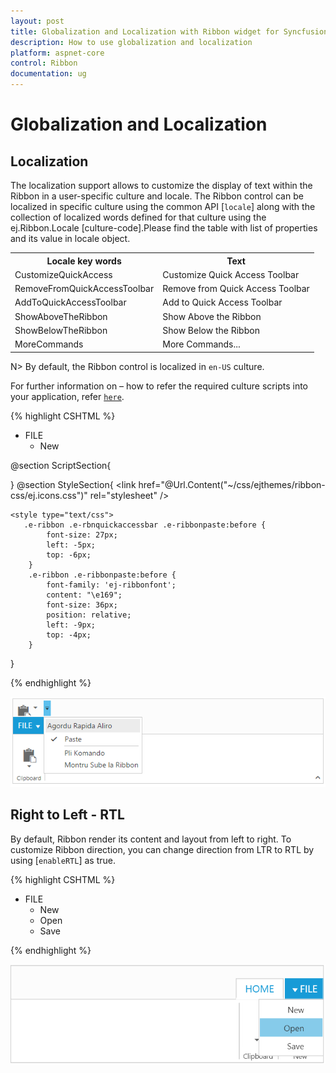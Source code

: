 ```yaml
---
layout: post
title: Globalization and Localization with Ribbon widget for Syncfusion Essential JS
description: How to use globalization and localization 
platform: aspnet-core
control: Ribbon
documentation: ug
---
```

# Globalization and Localization

## Localization

The localization support allows to customize the display of text within the Ribbon in a user-specific culture and locale. The Ribbon control can be localized in specific culture using the common API [`locale`] along with the collection of localized words defined for that culture using the ej.Ribbon.Locale [culture-code].Please find the table with list of properties and its value in locale object.

<table>
<tr>
<th>
Locale key words </th><th>
Text</th></tr>
<tr>
<td>
CustomizeQuickAccess</td><td>
Customize Quick Access Toolbar</td></tr>
<tr>
<td>
RemoveFromQuickAccessToolbar</td><td>
Remove from Quick Access Toolbar</td></tr>
<tr>
<td>
AddToQuickAccessToolbar</td><td>
Add to Quick Access Toolbar</td></tr>
<tr>
<td>
ShowAboveTheRibbon</td><td>
Show Above the Ribbon</td></tr>
<tr>
<td>
ShowBelowTheRibbon</td><td>
Show Below the Ribbon</td></tr>
<tr>
<td>
MoreCommands</td><td>
More Commands...</td></tr>
</table>

N> By default, the Ribbon control is localized in `en-US` culture.

For further information on – how to refer the required culture scripts into your application, refer [`here`](https://help.syncfusion.com/js/localization).

{% highlight CSHTML %}

 <ej-ribbon id="defaultRibbon" width="600" locale="es-ES" show-qat="true">
        <e-application-tab type=Menu menu-item-id="ribbonmenu">
            <e-menu-settings open-on-click="false">
            </e-menu-settings>
        </e-application-tab>
        <e-tabs>
            <e-tab id="home" text="HOME">
                <e-groups>
                    <e-group text="Clipboard" align-type=Columns>
                        <e-content>
                            <e-contents>
                                <e-content-groups>
                                    <e-content-group id="paste" text="paste" tool-tip="Paste" quick-access-mode=ToolBar>
                                        <e-split-button-settings content-type=ImageOnly prefix-icon="e-icon e-ribbon e-ribbonpaste" target-id="pasteSplit" button-mode=Dropdown arrow-position="Bottom" click="executeAction">
                                        </e-split-button-settings>
                                    </e-content-group>
                                </e-content-groups>
                                <e-defaults type=SplitButton width="50" height="70"></e-defaults>
                            </e-contents>
                        </e-content>
                    </e-group>
                </e-groups>
            </e-tab>
        </e-tabs>
</ej-ribbon>
<ul id="ribbonmenu">
        <li>
            <a>FILE</a>
            <ul>
                <li><a>New</a></li>
            </ul>
        </li>
</ul>
@section ScriptSection{
<script>
    ej.Ribbon.Locale["es-ES"] = {
        CustomizeQuickAccess: "Agordu Rapida Aliro",
        RemoveFromQuickAccessToolbar: "Forigu de Rapida Aliro Ilobreto",
        AddToQuickAccessToolbar: "Aldoni al Rapida Aliro Ilobreto",
        ShowAboveTheRibbon: "Montru Super la Ribbona",
        ShowBelowTheRibbon: "Montru Sube la Ribbon",
        MoreCommands: "pli Komando"
    };
</script>

}
@section StyleSection{
    <link href="@Url.Content("~/css/ejthemes/ribbon-css/ej.icons.css")" rel="stylesheet" />
    
    <style type="text/css">
       .e-ribbon .e-rbnquickaccessbar .e-ribbonpaste:before {
            font-size: 27px;
            left: -5px;
            top: -6px;
        }
        .e-ribbon .e-ribbonpaste:before {
            font-family: 'ej-ribbonfont';
            content: "\e169";
            font-size: 36px;
            position: relative;
            left: -9px;
            top: -4px;
        }
       
</style>
}

{% endhighlight  %}

![](Globalizationandlocalization_images/Globalizationandlocalization._img1.png)

## Right to Left - RTL

By default, Ribbon render its content and layout from left to right. To customize Ribbon direction, you can change direction from LTR to RTL by using [`enableRTL`] as true.

{% highlight CSHTML %}

<ej-ribbon id="defaultRibbon" width="40%" enable-rtl="true">
        <e-application-tab type=Menu menu-item-id="ribbonmenu">
            <e-menu-settings open-on-click="false">
            </e-menu-settings>
        </e-application-tab>
        <e-tabs>
            <e-tab id="home" text="HOME">
                <e-groups>
                    <e-group text="New" align-type=Rows>
                        <e-content>
                            <e-contents>
                                <e-content-groups>
                                    <e-content-group id="new" text="New" tool-tip="New">
                                        <e-button-settings content-type=ImageOnly image-position=ImageTop prefix-icon="e-icon e-ribbon e-new" click="executeAction">
                                        </e-button-settings>
                                    </e-content-group>
                                </e-content-groups>
                                <e-defaults type=Button width="60" height="70"></e-defaults>
                            </e-contents>
                        </e-content>
                    </e-group>
                    <e-group text="Clipboard" align-type=Columns>
                    <e-content>
                        <e-contents>
                            <e-content-groups>
                                <e-content-group id="paste" text="paste" tool-tip="Paste">
                                    <e-split-button-settings content-type=ImageOnly prefix-icon="e-icon e-ribbon e-ribbonpaste" target-id="pasteSplit" button-mode=Dropdown arrow-position=Bottom click="executeAction">
                                    </e-split-button-settings>
                                </e-content-group>
                            </e-content-groups>
                            <e-defaults type=SplitButton width="50" height="70"></e-defaults>
                        </e-contents>
                    </e-content>
                    </e-group>
                </e-groups>
            </e-tab>
        </e-tabs>
   </ej-ribbon>

  <ul id="ribbonmenu">
        <li>
            <a>FILE</a>
            <ul>
                <li><a>New</a></li>
                <li><a>Open</a></li>
                <li><a>Save</a></li>
            </ul>
        </li>
   </ul> 
    
{% endhighlight  %}

![](Globalizationandlocalization_images/Globalizationandlocalization._img2.png)


